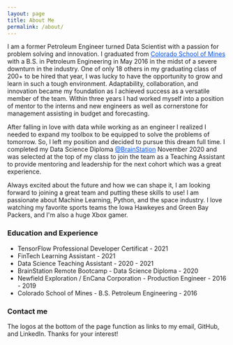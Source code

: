 ```yaml
---
layout: page
title: About Me
permalink: /about/
---
```

I am a former Petroleum Engineer turned Data Scientist with a passion for problem solving and innovation. I graduated from <a class='intro-wrapper__link' style="color:#004eeb !important" href='https://www.mines.edu//' target="_blank">Colorado School of Mines</a> with a B.S. in Petroleum Engineering in May 2016 in the midst of a severe downturn in the industry.  One of only 18 others in my graduating class of 200+ to be hired that year, I was lucky to have the opportunity to grow and learn in such a tough environment.  Adaptability, collaboration, and innovation became my foundation as I achieved success as a versatile member of the team.  Within three years I had worked myself into a position of mentor to the interns and new engineers as well as cornerstone for management assisting in budget and forecasting.

After falling in love with data while working as an engineer I realized I needed to expand my toolbox to be equipped to solve the problems of tomorrow.  So, I left my position and decided to pursue this dream full time.  I completed my Data Science Diploma <a class='intro-wrapper__link' style="color:#004eeb !important" href='https://www.brainstation.io/' target="_blank">@BrainStation</a> November 2020 and was selected at the top of my class to join the team as a Teaching Assistant to provide mentoring and leadership for the next cohort which was a great experience.

Always excited about the future and how we can shape it, I am looking forward to joining a great team and putting these skills to use! I am passionate about Machine Learning, Python, and the space industry. I love watching my favorite sports teams the Iowa Hawkeyes and Green Bay Packers, and I'm also a huge Xbox gamer. 

### Education and Experience
- TensorFlow Professional Developer Certificat - 2021
- FinTech Learning Assistant - 2021
- Data Science Teaching Assistant - 2020 - 2021
- BrainStation Remote Bootcamp - Data Science Diploma - 2020
- Newfield Exploration / EnCana Corporation - Production Engineer - 2016 - 2019
- Colorado School of Mines - B.S. Petroleum Engineering - 2016  

### Contact me

The logos at the bottom of the page function as links to my email, GitHub, and LinkedIn.  Thanks for your interest!